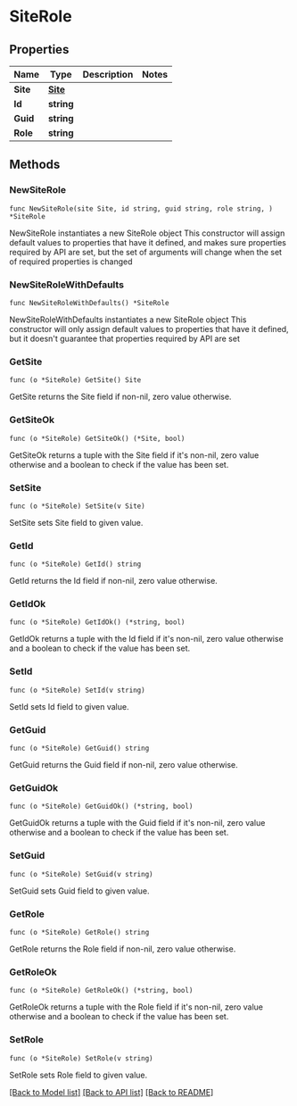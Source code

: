 # SiteRole

## Properties

Name | Type | Description | Notes
------------ | ------------- | ------------- | -------------
**Site** | [**Site**](Site.md) |  | 
**Id** | **string** |  | 
**Guid** | **string** |  | 
**Role** | **string** |  | 

## Methods

### NewSiteRole

`func NewSiteRole(site Site, id string, guid string, role string, ) *SiteRole`

NewSiteRole instantiates a new SiteRole object
This constructor will assign default values to properties that have it defined,
and makes sure properties required by API are set, but the set of arguments
will change when the set of required properties is changed

### NewSiteRoleWithDefaults

`func NewSiteRoleWithDefaults() *SiteRole`

NewSiteRoleWithDefaults instantiates a new SiteRole object
This constructor will only assign default values to properties that have it defined,
but it doesn't guarantee that properties required by API are set

### GetSite

`func (o *SiteRole) GetSite() Site`

GetSite returns the Site field if non-nil, zero value otherwise.

### GetSiteOk

`func (o *SiteRole) GetSiteOk() (*Site, bool)`

GetSiteOk returns a tuple with the Site field if it's non-nil, zero value otherwise
and a boolean to check if the value has been set.

### SetSite

`func (o *SiteRole) SetSite(v Site)`

SetSite sets Site field to given value.


### GetId

`func (o *SiteRole) GetId() string`

GetId returns the Id field if non-nil, zero value otherwise.

### GetIdOk

`func (o *SiteRole) GetIdOk() (*string, bool)`

GetIdOk returns a tuple with the Id field if it's non-nil, zero value otherwise
and a boolean to check if the value has been set.

### SetId

`func (o *SiteRole) SetId(v string)`

SetId sets Id field to given value.


### GetGuid

`func (o *SiteRole) GetGuid() string`

GetGuid returns the Guid field if non-nil, zero value otherwise.

### GetGuidOk

`func (o *SiteRole) GetGuidOk() (*string, bool)`

GetGuidOk returns a tuple with the Guid field if it's non-nil, zero value otherwise
and a boolean to check if the value has been set.

### SetGuid

`func (o *SiteRole) SetGuid(v string)`

SetGuid sets Guid field to given value.


### GetRole

`func (o *SiteRole) GetRole() string`

GetRole returns the Role field if non-nil, zero value otherwise.

### GetRoleOk

`func (o *SiteRole) GetRoleOk() (*string, bool)`

GetRoleOk returns a tuple with the Role field if it's non-nil, zero value otherwise
and a boolean to check if the value has been set.

### SetRole

`func (o *SiteRole) SetRole(v string)`

SetRole sets Role field to given value.



[[Back to Model list]](../README.md#documentation-for-models) [[Back to API list]](../README.md#documentation-for-api-endpoints) [[Back to README]](../README.md)


